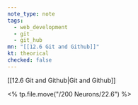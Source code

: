 ```yaml
---
note_type: note
tags:
  - web_development
  - git
  - git_hub
mn: "[[12.6 Git and Github]]"
kt: theorical
checked: false
---
```

[[12.6 Git and Github|Git and Github]]

<% tp.file.move("/200 Neurons/22.6") %>
